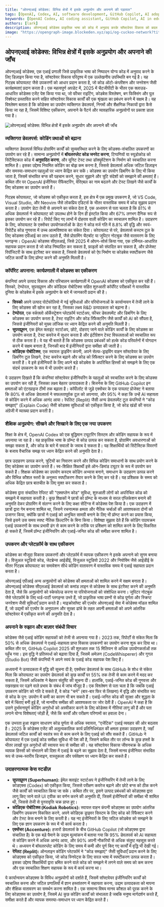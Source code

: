 ```yaml
---
title: "ओपनएआई कोडेक्स: विभिन्न क्षेत्रों में इसके अनुप्रयोग और अपनाने की पड़ताल"
tags: [OpenAI, Codex, AI, software development, GitHub Copilot, AI adoption]
keywords: [OpenAI Codex, AI coding assistant, GitHub Copilot, AI in education, AI in corporate workflows]
authors: [lark]
description: ओपनएआई कोडेक्स प्राकृतिक भाषा को कोड में अनुवाद करके सॉफ्टवेयर विकास को बदल रहा है, जिससे डेवलपर्स, निगमों और शैक्षणिक संस्थानों के लिए उत्पादकता बढ़ रही है। यह लेख इसके विविध अनुप्रयोगों, अपनाने की प्रवृत्तियों और एआई-सहायता प्राप्त कोडिंग के भविष्य के लिए निहितार्थों की पड़ताल करता है।
image: "https://opengraph-image.blockeden.xyz/api/og-cuckoo-network?title=%E0%A4%93%E0%A4%AA%E0%A4%A8%E0%A4%8F%E0%A4%86%E0%A4%88%20%E0%A4%95%E0%A5%8B%E0%A4%A1%E0%A5%87%E0%A4%95%E0%A5%8D%E0%A4%B8%3A%20%E0%A4%B5%E0%A4%BF%E0%A4%AD%E0%A4%BF%E0%A4%A8%E0%A5%8D%E0%A4%A8%20%E0%A4%95%E0%A5%8D%E0%A4%B7%E0%A5%87%E0%A4%A4%E0%A5%8D%E0%A4%B0%E0%A5%8B%E0%A4%82%20%E0%A4%AE%E0%A5%87%E0%A4%82%20%E0%A4%87%E0%A4%B8%E0%A4%95%E0%A5%87%20%E0%A4%85%E0%A4%A8%E0%A5%81%E0%A4%AA%E0%A5%8D%E0%A4%B0%E0%A4%AF%E0%A5%8B%E0%A4%97%20%E0%A4%94%E0%A4%B0%20%E0%A4%85%E0%A4%AA%E0%A4%A8%E0%A4%BE%E0%A4%A8%E0%A5%87%20%E0%A4%95%E0%A5%80%20%E0%A4%AA%E0%A4%A1%E0%A4%BC%E0%A4%A4%E0%A4%BE%E0%A4%B2"
---
```


## ओपनएआई कोडेक्स: विभिन्न क्षेत्रों में इसके अनुप्रयोग और अपनाने की जाँच

ओपनएआई कोडेक्स, एक एआई प्रणाली जिसे प्राकृतिक भाषा को निष्पादन योग्य कोड में अनुवाद करने के लिए डिज़ाइन किया गया है, सॉफ्टवेयर विकास परिदृश्य में एक उल्लेखनीय उपस्थिति बन गई है। यह गिटहब कोपायलट जैसे उपकरणों को आधार प्रदान करता है, जो कोड ऑटो-कंप्लीशन और जनरेशन जैसी कार्यक्षमताएं प्रदान करता है। एक महत्वपूर्ण अपडेट में, 2025 में चैटजीपीटी के भीतर एक क्लाउड-आधारित कोडेक्स एजेंट पेश किया गया था, जो फीचर राइटिंग, कोडबेस विश्लेषण, बग फिक्सिंग और पुल रिक्वेस्ट प्रस्तावित करने सहित सॉफ्टवेयर विकास कार्यों की एक श्रृंखला का प्रबंधन करने में सक्षम है। यह विश्लेषण बताता है कि कोडेक्स का उपयोग व्यक्तिगत डेवलपर्स, निगमों और शैक्षणिक निकायों द्वारा कैसे किया जा रहा है, जिसमें विशिष्ट एकीकरण, अपनाने के पैटर्न और व्यावहारिक अनुप्रयोगों पर प्रकाश डाला गया है।

![ओपनएआई कोडेक्स: विभिन्न क्षेत्रों में इसके अनुप्रयोग और अपनाने की जाँच](https://opengraph-image.blockeden.xyz/api/og-cuckoo-network?title=%E0%A4%93%E0%A4%AA%E0%A4%A8%E0%A4%8F%E0%A4%86%E0%A4%88%20%E0%A4%95%E0%A5%8B%E0%A4%A1%E0%A5%87%E0%A4%95%E0%A5%8D%E0%A4%B8%3A%20%E0%A4%B5%E0%A4%BF%E0%A4%AD%E0%A4%BF%E0%A4%A8%E0%A5%8D%E0%A4%A8%20%E0%A4%95%E0%A5%8D%E0%A4%B7%E0%A5%87%E0%A4%A4%E0%A5%8D%E0%A4%B0%E0%A5%8B%E0%A4%82%20%E0%A4%AE%E0%A5%87%E0%A4%82%20%E0%A4%87%E0%A4%B8%E0%A4%95%E0%A5%87%20%E0%A4%85%E0%A4%A8%E0%A5%81%E0%A4%AA%E0%A5%8D%E0%A4%B0%E0%A4%AF%E0%A5%8B%E0%A4%97%20%E0%A4%94%E0%A4%B0%20%E0%A4%85%E0%A4%AA%E0%A4%A8%E0%A4%BE%E0%A4%A8%E0%A5%87%20%E0%A4%95%E0%A5%80%20%E0%A4%9C%E0%A4%BE%E0%A4%81%E0%A4%9A)

### व्यक्तिगत डेवलपर्स: कोडिंग प्रथाओं को बढ़ाना

व्यक्तिगत डेवलपर्स विभिन्न प्रोग्रामिंग कार्यों को सुव्यवस्थित करने के लिए कोडक्स-संचालित उपकरणों का उपयोग कर रहे हैं। सामान्य अनुप्रयोगों में **बॉयलरप्लेट कोड जनरेट करना**, टिप्पणियों या स्यूडोकोड को सिंटैक्टिकल कोड में **अनुवादित करना**, और यूनिट टेस्ट तथा डॉक्यूमेंटेशन के निर्माण को स्वचालित करना शामिल है। इसका उद्देश्य नियमित कोडिंग का बोझ कम करना है, जिससे डेवलपर्स अधिक जटिल डिज़ाइन और समस्या-समाधान पहलुओं पर ध्यान केंद्रित कर सकें। कोडक्स का उपयोग डिबगिंग के लिए भी किया जाता है, जिसमें संभावित बग्स की पहचान करने, सुधार सुझाने और त्रुटि संदेशों को समझाने की क्षमताएं हैं। कथित तौर पर OpenAI इंजीनियर रीफैक्टरिंग, वेरिएबल का नाम बदलने और टेस्ट लिखने जैसे कार्यों के लिए कोडक्स का उपयोग करते हैं।

गिटहब कोपायलट, जो कोडक्स को एकीकृत करता है, इस क्षेत्र में एक प्रमुख उपकरण है, जो VS Code, Visual Studio, और Neovim जैसे लोकप्रिय एडिटर्स के भीतर वास्तविक समय में कोड सुझाव प्रदान करता है। उपयोग डेटा तेजी से अपनाने का संकेत देता है, एक अध्ययन से पता चलता है कि 81% से अधिक डेवलपर्स ने कोपायलट को उपलब्ध होने के दिन ही इंस्टॉल किया और 67% लगभग दैनिक रूप से इसका उपयोग कर रहे हैं। रिपोर्ट किए गए लाभों में दोहराव वाली कोडिंग का स्वचालन शामिल है। उदाहरण के लिए, कोपायलट के एक्सेंचर उपयोगकर्ताओं के डेटा ने कोड मर्ज गति में 8.8% की वृद्धि और स्वयं-रिपोर्टेड कोड गुणवत्ता में उच्च आत्मविश्वास का संकेत दिया। कोपायलट से परे, डेवलपर्स कस्टम टूल के लिए कोडक्स एपीआई का लाभ उठाते हैं, जैसे प्रोग्रामिंग चैटबॉट या जुपिटर नोटबुक जैसे वातावरण के लिए प्लगइन्स। OpenAI कोडक्स सीएलआई, जिसे 2025 में ओपन-सोर्स किया गया, एक टर्मिनल-आधारित सहायक प्रदान करता है जो कोड निष्पादित कर सकता है, फ़ाइलों को संपादित कर सकता है, और प्रोजेक्ट रिपॉजिटरी के साथ इंटरैक्ट कर सकता है, जिससे डेवलपर्स को ऐप निर्माण या कोडबेस स्पष्टीकरण जैसे जटिल कार्यों के लिए प्रॉम्प्ट करने की अनुमति मिलती है।

### कॉर्पोरेट अपनाना: कार्यप्रणाली में कोडक्स का एकीकरण

कंपनियां अपने उत्पाद विकास और परिचालन कार्यप्रणाली में OpenAI कोडक्स को एकीकृत कर रही हैं। सिस्को, टेम्पोरल, सुपरह्यूमन और कोडिएक रोबोटिक्स सहित शुरुआती कॉर्पोरेट परीक्षकों ने वास्तविक दुनिया के कोडबेस में इसके अनुप्रयोग के बारे में जानकारी प्रदान की है।

*   **सिस्को** अपने उत्पाद पोर्टफोलियो में नई सुविधाओं और परियोजनाओं के कार्यान्वयन में तेजी लाने के लिए कोडक्स की खोज कर रहा है, जिसका लक्ष्य R&D उत्पादकता को बढ़ाना है।
*   **टेम्पोरल**, एक वर्कफ़्लो ऑर्केस्ट्रेशन प्लेटफ़ॉर्म स्टार्टअप, फीचर डेवलपमेंट और डिबगिंग के लिए कोडक्स का उपयोग करता है, टेस्ट राइटिंग और कोड रिफैक्टरिंग जैसे कार्यों को AI को सौंपता है, जिससे इंजीनियरों को मुख्य लॉजिक पर ध्यान केंद्रित करने की अनुमति मिलती है।
*   **सुपरह्यूमन**, एक ईमेल क्लाइंट स्टार्टअप, छोटे, दोहराए जाने वाले कोडिंग कार्यों के लिए कोडक्स का उपयोग करता है, टेस्ट कवरेज में सुधार करता है और इंटीग्रेशन टेस्ट विफलताओं को स्वचालित रूप से ठीक करता है। वे यह भी बताते हैं कि कोडक्स उत्पाद प्रबंधकों को हल्के कोड परिवर्तनों में योगदान करने में सक्षम बनाता है, जिनकी बाद में इंजीनियरों द्वारा समीक्षा की जाती है।
*   **कोडिएक रोबोटिक्स**, एक स्वायत्त ड्राइविंग कंपनी, अपने सेल्फ-ड्राइविंग वाहन सॉफ्टवेयर के लिए डिबगिंग टूल लिखने, टेस्ट कवरेज बढ़ाने और कोड को रिफैक्टर करने के लिए कोडक्स का उपयोग करती है। वे इसे इंजीनियरों के लिए अपने बड़े कोडबेस के अपरिचित हिस्सों को समझने के लिए एक संदर्भ उपकरण के रूप में भी उपयोग करते हैं।

ये उदाहरण दिखाते हैं कि कंपनियां सॉफ्टवेयर इंजीनियरिंग के पहलुओं को स्वचालित करने के लिए कोडक्स का उपयोग कर रही हैं, जिसका लक्ष्य बेहतर उत्पादकता है। बिजनेस के लिए GitHub Copilot इन क्षमताओं को एंटरप्राइज टीमों तक बढ़ाता है। कॉपीलॉट से जुड़े एक्सेंचर के एक पायलट प्रोजेक्ट ने बताया कि 80% से अधिक डेवलपर्स ने सफलतापूर्वक टूल को अपनाया, और 95% ने कहा कि उन्हें AI सहायता से कोडिंग करने में अधिक आनंद आया। रेपलिट (Replit) जैसी अन्य डेवलपमेंट टूल कंपनियों ने "कोड समझाएं" (Explain Code) जैसी कोडक्स सुविधाओं को एकीकृत किया है, जो कोड खंडों की सरल अंग्रेजी में व्याख्या प्रदान करती है।

### शैक्षिक अनुप्रयोग: सीखने और सिखाने के लिए एक नया उपकरण

शिक्षा के क्षेत्र में, OpenAI Codex को एक बुद्धिमान ट्यूटरिंग सिस्टम और कोडिंग सहायक के रूप में अपनाया जा रहा है। यह प्राकृतिक भाषा के प्रॉम्प्ट से कोड उत्पन्न कर सकता है, प्रोग्रामिंग अवधारणाओं को समझा सकता है, और कोड के बारे में सवालों के जवाब दे सकता है। यह शिक्षार्थियों को सिंटैक्टिक विवरणों के बजाय वैचारिक समझ पर ध्यान केंद्रित करने की अनुमति देता है।

छात्र उदाहरण उत्पन्न करने, त्रुटियों का निवारण करने और विभिन्न कोडिंग समाधानों के साथ प्रयोग करने के लिए कोडेक्स का उपयोग करते हैं। स्व-शिक्षित शिक्षार्थी इसे ऑन-डिमांड ट्यूटर के रूप में उपयोग कर सकते हैं। शिक्षक कोडेक्स का उपयोग कस्टम कोडिंग अभ्यास बनाने, समाधान के उदाहरण उत्पन्न करने और विभिन्न कौशल स्तरों के अनुरूप स्पष्टीकरण तैयार करने के लिए कर रहे हैं। यह प्रशिक्षक के समय को अधिक केंद्रित छात्र बातचीत के लिए मुक्त कर सकता है।

कोडेक्स द्वारा संचालित रेप्लिट की "एक्सप्लेन कोड" सुविधा, शुरुआती लोगों को अपरिचित कोड को समझने में सहायता करती है। कुछ शिक्षकों ने छात्रों को प्रॉम्प्ट के माध्यम से सरल एप्लिकेशन बनाने की अनुमति देकर प्रोग्रामिंग में संलग्न करने के लिए कक्षा सेटिंग्स में कोडेक्स पेश किया है। एक उदाहरण में छात्रों द्वारा गेम बनाना शामिल था, जिसने रचनात्मक क्षमता और नैतिक चर्चाओं की आवश्यकता दोनों को उजागर किया, क्योंकि छात्रों ने एआई को अनुचित सामग्री बनाने के लिए भी प्रॉम्प्ट करने का प्रयास किया, जिसे इसने उस समय स्पष्ट नैतिक फ़िल्टरिंग के बिना किया। विशेषज्ञ सुझाव देते हैं कि कोडिंग पाठ्यक्रम एआई उपकरणों के साथ प्रभावी ढंग से काम करने के तरीके पर प्रशिक्षण को शामिल करने के लिए विकसित हो सकते हैं, जिसमें प्रॉम्प्ट इंजीनियरिंग और एआई-जनित कोड की समीक्षा करना शामिल है।

### उपकरण और प्लेटफ़ॉर्म के साथ एकीकरण

कोडेक्स का मौजूदा विकास उपकरणों और प्लेटफ़ॉर्म में व्यापक एकीकरण ने इसके अपनाने को सुगम बनाया है। विजुअल स्टूडियो कोड, जेटब्रेन्स आईडीई, विजुअल स्टूडियो 2022 और नियोविम जैसे आईडीई के भीतर गिटहब कोपायलट का समावेशन सीधे कोडिंग वातावरण में वास्तविक समय में एआई सहायता प्रदान करता है।

ओपनएआई एपीआई अन्य अनुप्रयोगों को कोडेक्स की क्षमताओं को शामिल करने में सक्षम बनाता है। ओपनएआई कोडेक्स सीएलआई डेवलपर्स को कमांड लाइन से कोडेक्स के साथ इंटरैक्ट करने की अनुमति देता है, जैसे कि अनुप्रयोगों को स्केफोल्ड करना या परियोजनाओं को संशोधित करना। जुपिटर नोटबुक जैसे प्लेटफ़ॉर्म के लिए थर्ड-पार्टी प्लगइन्स उभरे हैं, जो प्राकृतिक भाषा प्रश्नों से कोड पूर्णता और स्क्रिप्ट जनरेशन जैसी सुविधाएँ प्रदान करते हैं। माइक्रोसॉफ्ट की एज़्योर ओपनएआई सेवा में कोडेक्स मॉडल शामिल हैं, जो उद्यमों को एज़्योर के अनुपालन और सुरक्षा ढांचे के तहत अपनी क्षमताओं को अपने आंतरिक सॉफ्टवेयर में एकीकृत करने की अनुमति देता है।

### अपनाने के रुझान और बाज़ार संबंधी विचार

कोडेक्स जैसे एआई कोडिंग सहायकों को तेजी से अपनाया गया है। 2023 तक, रिपोर्टों से संकेत मिला कि 50% से अधिक डेवलपर्स ने एआई-सहायता प्राप्त विकास उपकरणों का उपयोग करना शुरू कर दिया था। कथित तौर पर, GitHub Copilot 2025 की शुरुआत तक 15 मिलियन से अधिक उपयोगकर्ताओं तक पहुँच गया। इस वृद्धि ने प्रतिस्पर्धा को बढ़ावा दिया है, जिसमें अमेज़न (CodeWhisperer) और गूगल (Studio Bot) जैसी कंपनियों ने अपने स्वयं के एआई कोड सहायक पेश किए हैं।

अध्ययनों ने उत्पादकता में वृद्धि की सूचना दी है; एक्सेंचर डेवलपर्स के साथ GitHub के शोध से संकेत मिला कि कोपायलट का उपयोग डेवलपर्स को कुछ कार्यों पर 55% तक तेजी से काम करने में मदद कर सकता है, जिसमें अधिकांश ने बेहतर संतुष्टि की सूचना दी। हालांकि, एआई-जनित कोड की गुणवत्ता और रखरखाव पर पड़ने वाले प्रभाव के संबंध में जांच मौजूद है। एक विश्लेषण से पता चला है कि जबकि एआई उपकरण कोडिंग को गति दे सकते हैं, वे कोड "चर्न" (बार-बार फिर से लिखना) में वृद्धि और संभावित रूप से कोड के पुन: उपयोग में कमी का कारण भी बन सकते हैं। एआई-जनित कोड की सुरक्षा और शुद्धता के बारे में चिंताएं बनी हुई हैं, जो मानवीय समीक्षा की आवश्यकता पर जोर देती हैं। OpenAI ने कहा है कि उसने दुर्भावनापूर्ण कोडिंग अनुरोधों को अस्वीकार करने के लिए कोडेक्स में नीतियां लागू की हैं और पता लगाने योग्य विशेषताएं जोड़ी हैं, जैसे कि कार्यों और परीक्षण परिणामों का हवाला देना।

एक उभरता हुआ रुझान साधारण कोड पूर्णता से अधिक स्वायत्त, "एजेंटिक" एआई व्यवहार की ओर बदलाव है। 2025 के कोडेक्स एजेंट की अतुल्यकालिक कार्य प्रतिनिधिमंडल की क्षमता इसका उदाहरण है, जहाँ डेवलपर्स जटिल कार्यों को स्वतंत्र रूप से काम करने के लिए एआई को सौंप सकते हैं। GitHub ने कोपायलट में एक एआई कोड समीक्षा सुविधा भी पेश की है, जिसने कथित तौर पर लॉन्च के कुछ हफ्तों के भीतर लाखों पुल अनुरोधों की स्वायत्त रूप से समीक्षा की। यह सॉफ्टवेयर विकास जीवनचक्र के अधिक व्यापक हिस्सों को संभालने की दिशा में एआई के बढ़ने का सुझाव देता है, जिसमें मानव इंजीनियर संभावित रूप से उच्च-स्तरीय डिजाइन, वास्तुकला और पर्यवेक्षण पर ध्यान केंद्रित कर सकते हैं।

### उदाहरणात्मक केस स्टडीज़

*   **सुपरह्यूमन (Superhuman):** ईमेल क्लाइंट स्टार्टअप ने इंजीनियरिंग में तेजी लाने के लिए कोडएक्स (Codex) को एकीकृत किया, जिससे परीक्षण कवरेज बढ़ाने और छोटे बग्स को ठीक करने जैसे कार्यों को स्वचालित किया जा सके। कथित तौर पर, इसने उत्पाद प्रबंधकों को कोडएक्स द्वारा लागू किए जाने वाले UI ट्वीक का वर्णन करने की अनुमति दी, जिसमें इंजीनियरों की समीक्षा भी शामिल थी, जिससे तेजी से पुनरावृत्ति चक्र प्राप्त हुए।
*   **कोडिएक रोबोटिक्स (Kodiak Robotics):** स्वायत्त वाहन कंपनी कोडएक्स का उपयोग आंतरिक डिबगिंग उपकरण विकसित करने, अपने कोडिएक ड्राइवर सिस्टम के लिए कोड को रिफैक्टर करने और टेस्ट केस बनाने के लिए करती है। यह नए इंजीनियरों के लिए जटिल कोडबेस को समझने के लिए एक ज्ञान उपकरण के रूप में भी कार्य करता है।
*   **एक्सेंचर (Accenture):** हजारों डेवलपर्स के बीच GitHub Copilot (जो कोडएक्स द्वारा संचालित है) के एक बड़े पैमाने के उद्यम मूल्यांकन में बताया गया कि 95% डेवलपर्स को AI सहायता से कोडिंग करने में अधिक आनंद आया, और 90% अपनी नौकरियों से अधिक संतुष्ट महसूस करते थे। अध्ययन में बॉयलरप्लेट कोडिंग के लिए समय में कमी और पूर्ण किए गए कार्यों में वृद्धि भी देखी गई।
*   **रेप्लिट (Replit):** ऑनलाइन कोडिंग प्लेटफॉर्म ने "कोड समझाएं" जैसी सुविधाएँ प्रदान करने के लिए कोडएक्स को एकीकृत किया, जो कोड स्निपेट्स के लिए सरल भाषा में स्पष्टीकरण उत्पन्न करता है। इसका उद्देश्य शिक्षार्थियों द्वारा भ्रमित करने वाले कोड को समझने में लगने वाले समय को कम करना और एक स्वचालित शिक्षण सहायक के रूप में कार्य करना था।

ये कार्यान्वयन कोडएक्स के विविध अनुप्रयोगों को दर्शाते हैं, जिसमें सॉफ्टवेयर इंजीनियरिंग कार्यों को स्वचालित करना और जटिल प्रणालियों में ज्ञान हस्तांतरण में सहायता करना, उद्यम उत्पादकता को मापना और शैक्षिक वातावरण का समर्थन करना शामिल है। एक सामान्य विषय मानव कौशल को पूरक करने के लिए कोडएक्स का उपयोग है, जिसमें AI कुछ कोडिंग कार्यों को संभालता है जबकि मनुष्य मार्गदर्शन करते हैं, समीक्षा करते हैं और व्यापक समस्या-समाधान पर ध्यान केंद्रित करते हैं।
